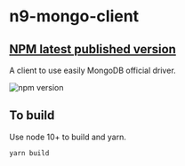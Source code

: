 # n9-mongo-client
## [NPM latest published version](https://www.npmjs.com/package/@neo9/n9-mongo-client)

A client to use easily MongoDB official driver.

![npm version](https://img.shields.io/npm/v/@neo9/n9-mongo-client.svg)

## To build
Use node 10+ to build and yarn.
```
yarn build
```
